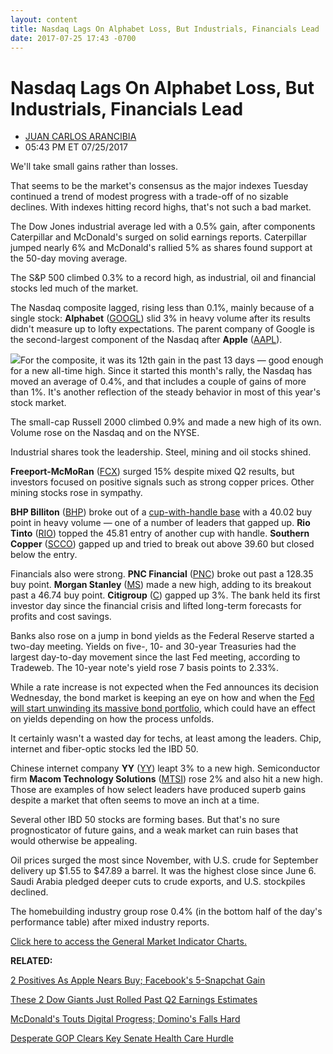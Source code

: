 ```yaml
---
layout: content
title: Nasdaq Lags On Alphabet Loss, But Industrials, Financials Lead
date: 2017-07-25 17:43 -0700
---
```



Nasdaq Lags On Alphabet Loss, But Industrials, Financials Lead
===============================================================




* [JUAN CARLOS ARANCIBIA](https://www.investors.com/author/arancibiaj/ "Posts by JUAN CARLOS ARANCIBIA")
* 05:43 PM ET 07/25/2017




We'll take small gains rather than losses.


That seems to be the market's consensus as the major indexes Tuesday continued a trend of modest progress with a trade-off of no sizable declines. With indexes hitting record highs, that's not such a bad market.




The Dow Jones industrial average led with a 0.5% gain, after components Caterpillar and McDonald's surged on solid earnings reports. Caterpillar jumped nearly 6% and McDonald's rallied 5% as shares found support at the 50-day moving average.


The S&P 500 climbed 0.3% to a record high, as industrial, oil and financial stocks led much of the market.


The Nasdaq composite lagged, rising less than 0.1%, mainly because of a single stock: **Alphabet** ([GOOGL](https://research.investors.com/quote.aspx?symbol=GOOGL)) slid 3% in heavy volume after its results didn't measure up to lofty expectations. The parent company of Google is the second-largest component of the Nasdaq after **Apple** ([AAPL](https://research.investors.com/quote.aspx?symbol=AAPL)).


![](https://www.investors.com/wp-content/uploads/2017/07/MP072517-161x300.png)For the composite, it was its 12th gain in the past 13 days — good enough for a new all-time high. Since it started this month's rally, the Nasdaq has moved an average of 0.4%, and that includes a couple of gains of more than 1%. It's another reflection of the steady behavior in most of this year's stock market.


The small-cap Russell 2000 climbed 0.9% and made a new high of its own. Volume rose on the Nasdaq and on the NYSE.


Industrial shares took the leadership. Steel, mining and oil stocks shined.


**Freeport-McMoRan** ([FCX](https://research.investors.com/quote.aspx?symbol=FCX)) surged 15% despite mixed Q2 results, but investors focused on positive signals such as strong copper prices. Other mining stocks rose in sympathy.


**BHP Billiton** ([BHP](https://research.investors.com/quote.aspx?symbol=BHP)) broke out of a [cup-with-handle base](https://www.investors.com/ibd-university/how-to-buy/common-patterns-1/) with a 40.02 buy point in heavy volume — one of a number of leaders that gapped up. **Rio Tinto** ([RIO](https://research.investors.com/quote.aspx?symbol=RIO)) topped the 45.81 entry of another cup with handle. **Southern Copper** ([SCCO](https://research.investors.com/quote.aspx?symbol=SCCO)) gapped up and tried to break out above 39.60 but closed below the entry.


Financials also were strong. **PNC Financial** ([PNC](https://research.investors.com/quote.aspx?symbol=PNC)) broke out past a 128.35 buy point. **Morgan Stanley** ([MS](https://research.investors.com/quote.aspx?symbol=MS)) made a new high, adding to its breakout past a 46.74 buy point. **Citigroup** ([C](https://research.investors.com/quote.aspx?symbol=C)) gapped up 3%. The bank held its first investor day since the financial crisis and lifted long-term forecasts for profits and cost savings.


Banks also rose on a jump in bond yields as the Federal Reserve started a two-day meeting. Yields on five-, 10- and 30-year Treasuries had the largest day-to-day movement since the last Fed meeting, according to Tradeweb. The 10-year note's yield rose 7 basis points to 2.33%.


While a rate increase is not expected when the Fed announces its decision Wednesday, the bond market is keeping an eye on how and when the [Fed will start unwinding its massive bond portfolio](https://www.investors.com/news/economy/why-the-federal-reserve-might-spring-a-surprise-wednesday-bank-stocks-rally/), which could have an effect on yields depending on how the process unfolds.


It certainly wasn't a wasted day for techs, at least among the leaders. Chip, internet and fiber-optic stocks led the IBD 50.


Chinese internet company **YY** ([YY](https://research.investors.com/quote.aspx?symbol=YY)) leapt 3% to a new high. Semiconductor firm **Macom Technology Solutions** ([MTSI](https://research.investors.com/quote.aspx?symbol=MTSI)) rose 2% and also hit a new high. Those are examples of how select leaders have produced superb gains despite a market that often seems to move an inch at a time.


Several other IBD 50 stocks are forming bases. But that's no sure prognosticator of future gains, and a weak market can ruin bases that would otherwise be appealing.


Oil prices surged the most since November, with U.S. crude for September delivery up $1.55 to $47.89 a barrel. It was the highest close since June 6. Saudi Arabia pledged deeper cuts to crude exports, and U.S. stockpiles declined.


The homebuilding industry group rose 0.4% (in the bottom half of the day's performance table) after mixed industry reports.


[Click here to access the General Market Indicator Charts.](https://www.investors.com/wp-content/uploads/2017/07/IBD2507152812GMI.pdf)


**RELATED:**


[2 Positives As Apple Nears Buy; Facebook's 5-Snapchat Gain](https://www.investors.com/market-trend/stock-market-today/2-positives-as-apple-nears-buy-point-facebook-earnings-on-tap/)


[These 2 Dow Giants Just Rolled Past Q2 Earnings Estimates](https://www.investors.com/news/this-dow-giant-just-rolled-past-q2-estimates-caterpillar-on-tap/)


[McDonald's Touts Digital Progress; Domino's Falls Hard](https://www.investors.com/research/ibd-industry-themes/dominos-pizza-soars-past-earnings-views-mcdonalds-on-tap/) 


[Desperate GOP Clears Key Senate Health Care Hurdle](https://www.investors.com/politics/policy-analysis/desperate-gop-clears-key-senate-health-care-hurdle/)


 


 


 


 




